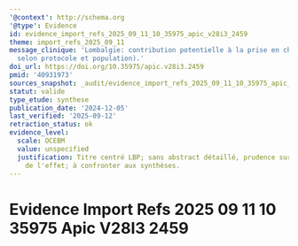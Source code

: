```yaml
---
'@context': http://schema.org
'@type': Evidence
id: evidence_import_refs_2025_09_11_10_35975_apic_v28i3_2459
theme: import_refs_2025_09_11
message_clinique: 'Lombalgie: contribution potentielle à la prise en charge (interprétation
  selon protocole et population).'
doi_url: https://doi.org/10.35975/apic.v28i3.2459
pmid: '40931973'
sources_snapshot: _audit/evidence_import_refs_2025_09_11_10_35975_apic_v28i3_2459.json
statut: valide
type_etude: synthese
publication_date: '2024-12-05'
last_verified: '2025-09-12'
retraction_status: ok
evidence_level:
  scale: OCEBM
  value: unspecified
  justification: Titre centré LBP; sans abstract détaillé, prudence sur l'ampleur
    de l'effet; à confronter aux synthèses.
---
```

# Evidence Import Refs 2025 09 11 10 35975 Apic V28I3 2459

